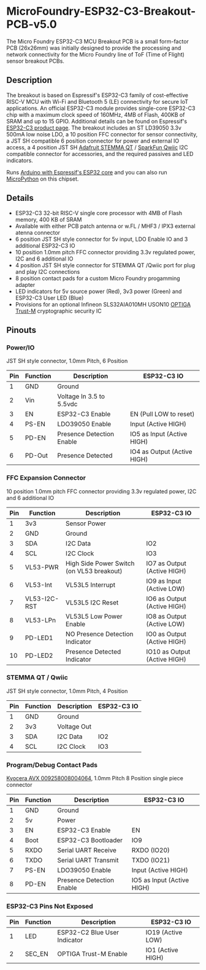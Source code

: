 # MicroFoundry-ESP32-C3-Breakout-PCB-v5.0
The Micro Foundry ESP32-C3 MCU Breakout PCB is a small form-factor PCB (26x26mm) was initially designed to provide the processing and network connectivity for the Micro Foundry line of ToF (Time of Flight) sensor breakout PCBs.

## Description
The breakout is based on Espressif's ESP32-C3 family of cost-effective RISC-V MCU with Wi-Fi and Bluetooth 5 (LE) connectivity for secure IoT applications. An official ESP32-C3 module provides single-core ESP32-C3 chip with a maximum clock speed of 160MHz, 4MB of Flash, 400KB of SRAM and up to 15 GPIO. Additional details can be found on Espressif's [ESP32-C3 product page](https://www.espressif.com/en/products/socs/esp32-c3). The breakout includes an ST LD39050 3.3v 500mA low noise LDO, a 10 position FFC connector for sensor connectivity, a JST SH compatible 6 position connector for power and external IO access, a 4 position JST SH [Adafruit STEMMA QT](https://learn.adafruit.com/introducing-adafruit-stemma-qt) / [SparkFun Qwiic](https://www.sparkfun.com/qwiic) I2C compatible connector for accessories, and the required passives and LED indicators.

Runs [Arduino with Espressif's ESP32 core](https://github.com/espressif/arduino-esp32) and you can also run [MicroPython](https://micropython.org/download/esp32c3-usb/) on this chipset.

## Details
- ESP32-C3 32-bit RISC-V single core processor with 4MB of Flash memory, 400 KB of SRAM
- Available with either PCB patch antenna or w.FL / MHF3 / IPX3 external atenna connector
- 6 position JST SH style connector for 5v input, LDO Enable IO and 3 additional ESP32-C3 IO
- 10 position 1.0mm pitch FFC connector providing 3.3v regulated power, I2C and 6 additional IO
- 4 position JST SH style connector for STEMMA QT /Qwiic port for plug and play I2C connections
- 8 position contact pads for a custom Micro Foundry progamming adapter
- LED indicators for 5v source power (Red), 3v3 power (Green) and ESP32-C3 User LED (Blue)
- Provisions for an optional Infineon SLS32AIA010MH USON10 [OPTIGA Trust-M](https://www.infineon.com/cms/en/product/security-smart-card-solutions/optiga-embedded-security-solutions/optiga-trust/optiga-trust-m-express/) cryptographic security IC

## Pinouts
### Power/IO
JST SH style connector, 1.0mm Pitch, 6 Position

| Pin | Function | Description | ESP32-C3 IO |
| --- | -------- | ----------- | ---------- |
| 1 | GND | Ground | |
| 2 | Vin | Voltage In 3.5 to 5.5vdc | |
| 3 | EN | ESP32-C3 Enable | EN (Pull LOW to reset) |
| 4 | PS-EN | LDO39050 Enable | Input (Active HIGH) |
| 5 | PD-EN | Presence Detection Enable | IO5 as Input (Active HIGH) |
| 6 | PD-Out |Presence Detected | IO4 as Output (Active HIGH) |

### FFC Expansion Connector
10 position 1.0mm pitch FFC connector providing 3.3v regulated power, I2C and 6 additional IO

| Pin | Function | Description | ESP32-C3 IO |
| --- | -------- | ----------- | ---------- |
| 1 | 3v3 | Sensor Power | |
| 2 | GND | Ground | |
| 3 | SDA | I2C Data | IO2 |
| 4 | SCL | I2C Clock | IO3 |
| 5 | VL53-PWR | High Side Power Switch (on VL53 breakout) | IO7 as Output (Active HIGH) |
| 6 | VL53-Int | VL53L5 Interrupt | IO9 as Input (Active LOW) |
| 7 | VL53-I2C-RST | VL53L5 I2C Reset | IO6 as Output (Active HIGH) |
| 8 | VL53-LPn | VL53L5 Low Power Enable | IO8 as Output (Active LOW) |
| 9 | PD-LED1 | NO Presence Detection Indicator | IO0 as Output (Active HIGH) |
| 10 | PD-LED2 | Presence Detected Indicator | IO10 as Output (Active HIGH) |

### STEMMA QT / Qwiic
JST SH style connector, 1.0mm Pitch, 4 Position

| Pin | Function | Description | ESP32-C3 IO |
| --- | -------- | ----------- | ---------- |
| 1 | GND | Ground | |
| 2 | 3v3 | Voltage Out | |
| 3 | SDA | I2C Data | IO2 |
| 4 | SCL | I2C Clock | IO3 |

### Program/Debug Contact Pads
[Kyocera AVX 009258008004064](http://datasheet.octopart.com/009258008004064-KYOCERA-AVX-datasheet-165279551.pdf), 1.0mm Pitch 8 Position single piece connector

| Pin | Function | Description | ESP32-C3 IO |
| --- | -------- | ----------- | ---------- |
| 1 | GND | Ground | |
| 2 | 5v | Power | |
| 3 | EN | ESP32-C3 Enable | EN |
| 4 | Boot | ESP32-C3 Bootloader | IO9 |
| 5 | RXDO | Serial UART Receive | RXDO (IO20) |
| 6 | TXDO | Serial UART Transmit | TXDO (IO21) |
| 7 | PS-EN | LDO39050 Enable | Input (Active HIGH) |
| 8 | PD-EN | Presence Detection Enable | IO5 as Input (Active HIGH) |

### ESP32-C3 Pins Not Exposed

| Pin | Function | Description | ESP32-C3 IO |
| --- | -------- | ----------- | ---------- |
| 1 | LED | ESP32-C2 Blue User Indicator | IO19 (Active LOW) |
| 2 | SEC_EN | OPTIGA Trust-M Enable | IO1 (Active HIGH) |


